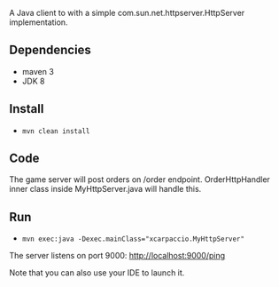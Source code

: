 A Java client to with a simple com.sun.net.httpserver.HttpServer implementation.

## Dependencies
- maven 3
- JDK 8

## Install
- `mvn clean install`

## Code
The game server will post orders on /order endpoint.
OrderHttpHandler inner class inside MyHttpServer.java will handle this.

## Run
- `mvn exec:java -Dexec.mainClass="xcarpaccio.MyHttpServer"`

The server listens on port 9000: [http://localhost:9000/ping](http://localhost:9000/ping)

Note that you can also use your IDE to launch it.

